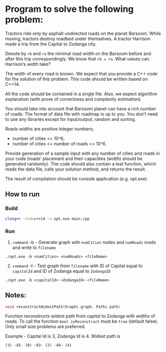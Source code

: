 # Program to solve the following problem:

Tractors ride only by asphalt undirected roads on the planet Barsoom. While moving, tractors destroy roadbed under themselves. A tractor Harrison made a trip from the Capital to Zodanga city.

Denote by `rb` and `ra` the minimal road width on the Barsoom before and after this trip correspondingly. We know that `rb = ra`.
What values can Harrison‘s width take?

The width of every road is known. We expect that you provide a C++ code for the solution of this problem. This code should be written based on C++14.

All the code should be contained in a single file. Also, we expect algorithm explanation (with prove of correctness and complexity estimation).

You should take into account that Barsoom planet can have a rich number of roads.
The format of data file with roadmap is up to you.
You don’t need to use any libraries except for input/output, random and sorting.

Roads widths are positive integer numbers;
- number of cities <= 10^6;
- number of cities <= number of roads <= 10^6.

Provide generation of a sample input with any number of cities and roads in your code (roads’ placement and their capacities (width) should be generated randomly). The code should also contain a test function, which reads the data file, calls your solution method, and returns the result.


The result of compilation should be console application (e.g. opt.exe).

## How to run
### Build
```bash
clang++ -std=c++14 -o opt.exe main.cpp
```
### Run

1) `command` -b - Generate graph with `numCities` nodes and `numRoads` roads and write to `filename`

```shell
./opt.exe -b <numCities> <numRoads> <fileName>
```

2) `command` -t - Test graph from `filename` with ID of Capital equal to `capitalId` and ID of Zodanga equal to `ZodangaID`

```shell
./opt.exe -b <capitalId> <ZodangaID> <fileName>
```

## Notes:

```cpp
void reconstructWidestPath(Graph& graph, Path& path)
```
Function reconstructs widest path from capital to Zodanga with widths of roads. To call the function `bool isReconstruct` must be `true` (default false). Only small size problems are preferred.

Example - Capital Id is 3, Zodanga Id is 4. Widest path is
```
(3) -45- (0) -83- (2) -49- (4) 
```



 
